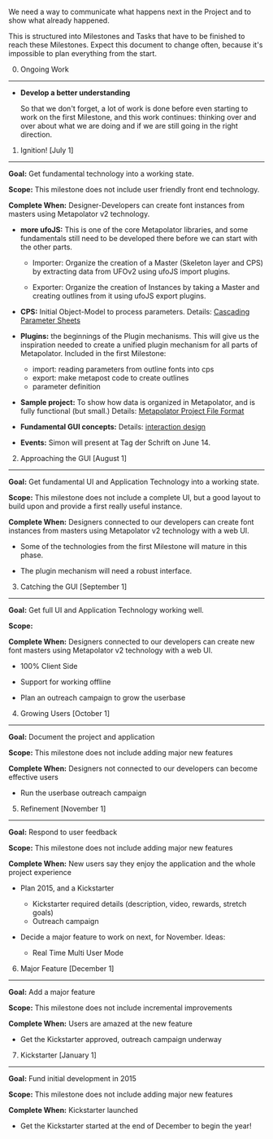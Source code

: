 We need a way to communicate what happens next in the Project and to show what already happened.

This is structured into Milestones and Tasks that have to be finished to reach these Milestones. Expect this document to change often, because it's impossible to plan everything from the start.


0. Ongoing Work
-------------------------------------------

* **Develop a better understanding** 

  So that we don't forget, a lot of work is done before even starting to work on the first Milestone, and this work continues: thinking over and over about what we are doing and if we are still going in the right direction.

1. Ignition! [July 1]
----------

**Goal:** Get fundamental technology into a working state.

**Scope:** This milestone does not include user friendly front end technology.

**Complete When:** Designer-Developers can create font instances from masters using Metapolator v2 technology. 

* **more ufoJS:** This is one of the core Metapolator libraries, and some fundamentals 
  still need to be developed there before we can start with the other parts.

  * Importer: Organize the creation of a Master (Skeleton layer and CPS)
    by extracting data from UFOv2 using ufoJS import plugins.

  * Exporter: Organize the creation of Instances by taking a Master
    and creating outlines from it using ufoJS export plugins.

* **CPS:** Initial Object-Model to process parameters. Details: [Cascading Parameter Sheets](https://github.com/metapolator/metapolator/wiki/cascading-parameter-sheets)

* **Plugins:** the beginnings of the Plugin mechanisms. This will give us the
  inspiration needed to create a unified plugin mechanism for all parts
  of Metapolator. Included in the first Milestone:
  * import: reading parameters from outline fonts into cps
  * export: make metapost code to create outlines
  * parameter definition

* **Sample project:** To show how data is organized in Metapolator, and is fully functional (but small.)  Details: [Metapolator Project File Format](https://github.com/metapolator/metapolator/wiki/metapolator-project-file-format)

* **Fundamental GUI concepts:** Details: [interaction design](https://github.com/metapolator/metapolator/wiki/interaction-design)

* **Events:** Simon will present at Tag der Schrift on June 14.

2. Approaching the GUI [August 1]
----------------------

**Goal:** Get fundamental UI and Application Technology into a working state.

**Scope:** This milestone does not include a complete UI, but a good layout to build upon and provide
a first really useful instance. 

**Complete When:** Designers connected to our developers can create font instances from masters using Metapolator v2 technology with a web UI. 

* Some of the technologies from the first Milestone will mature in this phase. 

* The plugin mechanism will need a robust interface.

3. Catching the GUI [September 1]
----------------------

**Goal:** Get full UI and Application Technology working well.

**Scope:** 

**Complete When:** Designers connected to our developers can create new font masters using Metapolator v2 technology with a web UI. 

* 100% Client Side

* Support for working offline

* Plan an outreach campaign to grow the userbase

4. Growing Users [October 1]
----------------------

**Goal:** Document the project and application

**Scope:** This milestone does not include adding major new features

**Complete When:** Designers not connected to our developers can become effective users

* Run the userbase outreach campaign

5. Refinement [November 1]
----------------------

**Goal:** Respond to user feedback

**Scope:** This milestone does not include adding major new features

**Complete When:** New users say they enjoy the application and the whole project experience

* Plan 2015, and a Kickstarter
   * Kickstarter required details (description, video, rewards, stretch goals)
   * Outreach campaign

* Decide a major feature to work on next, for November. Ideas:
  * Real Time Multi User Mode

6. Major Feature [December 1]
----------------------

**Goal:** Add a major feature

**Scope:** This milestone does not include incremental improvements

**Complete When:** Users are amazed at the new feature

* Get the Kickstarter approved, outreach campaign underway

7. Kickstarter [January 1]
----------------------

**Goal:** Fund initial development in 2015

**Scope:** This milestone does not include adding major new features

**Complete When:** Kickstarter launched

* Get the Kickstarter started at the end of December to begin the year!